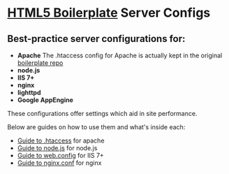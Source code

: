 # [HTML5 Boilerplate](http://html5boilerplate.com) Server Configs

## Best-practice server configurations for:

* **Apache** The .htaccess config for Apache is actually kept in the original [boilerplate repo](https://github.com/h5bp/html5-boilerplate/)
* **node.js**
* **IIS 7+**
* **nginx**
* **lighttpd**
* **Google AppEngine**

 These configurations offer settings which aid in site performance.

 Below are guides on how to use them and what's inside each:

* [Guide to .htaccess](https://github.com/h5bp/html5-boilerplate/wiki/htaccess) for apache
* [Guide to node.js](https://github.com/h5bp/server-configs/wiki/node.js) for node.js
* [Guide to web.config](https://github.com/h5bp/server-configs/wiki/web.config) for IIS 7+
* [Guide to nginx.conf](https://github.com/h5bp/server-configs/wiki/nginx.conf) for nginx
